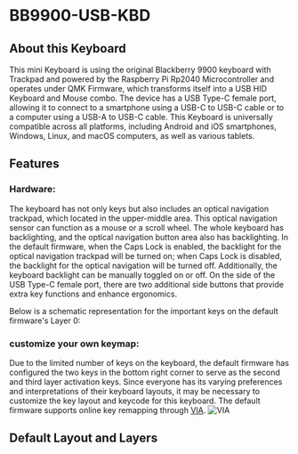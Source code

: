 # BB9900-USB-KBD
## About this Keyboard

This mini Keyboard is using the original Blackberry 9900 keyboard with Trackpad and powered by the Raspberry Pi Rp2040 Microcontroller and operates under QMK Firmware, which transforms itself into a USB HID Keyboard and Mouse combo. The device has a USB Type-C female port, allowing it to connect to a smartphone using a USB-C to USB-C cable or to a computer using a USB-A to USB-C cable. This Keyboard is universally compatible across all platforms, including Android and iOS smartphones, Windows, Linux, and macOS computers, as well as various tablets.

## Features
### Hardware:

The keyboard has not only keys but also includes an optical navigation trackpad, which located in the upper-middle area. This optical navigation sensor can function as a mouse or a scroll wheel. The whole keyboard has backlighting, and the optical navigation button area also has backlighting. In the default firmware, when the Caps Lock is enabled, the backlight for the optical navigation trackpad will be turned on; when Caps Lock is disabled, the backlight for the optical navigation will be turned off. Additionally, the keyboard backlight can be manually toggled on or off. On the side of the USB Type-C female port, there are two additional side buttons that provide extra key functions and enhance ergonomics.

Below is a schematic representation for the important keys on the default firmware's Layer 0:


### customize your own keymap:

Due to the limited number of keys on the keyboard, the default firmware has configured the two keys in the bottom right corner to serve as the second and third layer activation keys. Since everyone has its varying preferences and interpretations of their keyboard layouts, it may be necessary to customize the key layout and keycode for this keyboard. The default firmware supports online key remapping through [VIA](https://www.caniusevia.com).
![VIA](https://i.imgur.com/a0VlyBl.png)

## Default Layout and Layers

